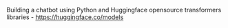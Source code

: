 Building a chatbot using Python and Huggingface opensource transformers libraries - https://huggingface.co/models
